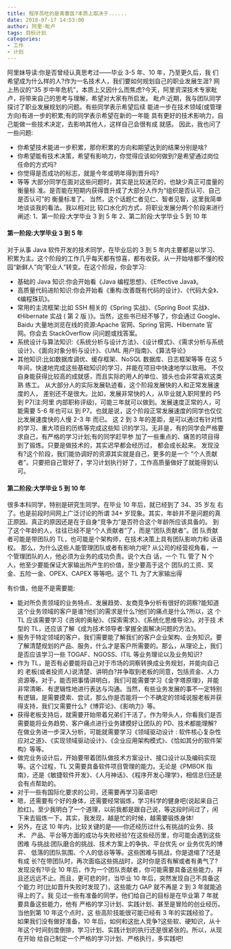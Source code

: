 ```yaml
---
title: 程序员吃的是青春饭?本质上取决于......
date: 2018-07-17 14:53:00
author: 阿里-毗卢
tags: 目标计划
categories:
- 工作
- 计划
---
```


阿里妹导读:你是否曾经认真思考过——毕业 3-5 年、10 年，乃至更久后，我 们希望成为什么样的人?作为一名技术人，我们要如何规划自己的职业发展生涯? 网上热议的“35 岁中年危机”，本质上又因什么而焦虑?今天，阿里资深技术专家毗 卢，将带来自己的思考与理解，希望对大家有所启发。
毗卢:近期，我与团队同学探讨了职业发展规划的问题。有些同学表示希望后续 能进一步在技术领域(或管理方向)有进一步的积累;有的同学表示希望在新的一年能 具有更好的技术影响力，自己能做一些技术决定，去影响其他人，这样自己会很有成 就感。
  因此，我也问了一些问题:
* 你希望技术能进一步积累，那你积累的方向和期望达到的结果分别是啥?
* 你希望能有技术决策，希望有影响力，你觉得应该如何做到?是希望通过岗位任命的方式吗?
* 你觉得是否成功的标志，就是今年或明年得到晋升吗?
* 等等
大部分同学在面对这些问题时，其实是比较迷茫的，也缺少真正可度量的衡量标 准。是否能在短期内获得晋升成了大部分人作为“组织是否认可、自己是否认可”的 衡量标准了。
当然，这个话题仁者见仁、智者见智，这里我简单地谈谈我的看法。我以相对比 较口水化的方式，将职业发展分两个阶段来进行阐述:
1、第一阶段:大学毕业 3 到 5 年
2、第二阶段:大学毕业 5 到 10 年
 
#### 第一阶段:大学毕业 3 到 5 年
对于从事 Java 软件开发的技术同学，在毕业后的 3 到 5 年内主要都是以学习、 积累为主。这个阶段的工作几乎每天都有惊喜，都有收获。从一开始啥都不懂的校园“新鲜人”向“职业人”转变。在这个阶段，你会学习:
* 基础的 Java 知识:你会开始看《Java 编程思想》、《Effective Java》。
* 高质量代码进阶知识:你会开始看《重构:改善既有代码的设计》、《代码大全》、《编程珠玑》。
* 常用的主流框架:比如 SSH 相关的《Spring 实战》、《Spring Boot 实战》、《Hibernate 实战 ( 第 2 版 )》。当然，这些书已经不够了，你会通过 Google、 Baidu 大量地浏览在线的资源:Apache 官网、Spring 官网、Hibernate 官 网。你会去 StackOverflow 问问题或找答案。
* 系统设计与算法知识:《系统分析与设计方法》、《设计模式》、《需求分析与系统 设计》、《面向对象分析与设计》、《UML 用户指南》、《算法导论》
* 其他知识:比如数据库调优、缓存框架、NoSQL 数据库、日志框架等等
在这 5 年间，快速地完成这些基础知识的学习，并能在项目中快速地学以致用。 不仅自身能获得比较高的成就感，而且实际的用人的单位、猎头也会非常喜欢这类熟 练工。
从大部分人的实际发展轨迹看，这个阶段发展快的人和正常发展速度的人， 差别还不是很大。比如，发展非常快的人，从毕业就入职阿里的 P5 到 P7(注:阿里 内部职称评级)，可能三年就可以做到。发展速度正常的人，可能需要 5-6 年也可以 到 P7。也就是说，这个阶段正常发展速度的同学也仅仅比发展速度快的人慢 2-3 年 而已。
这 2 到 3 年的差距，是可以通过有针对性的学习、重大项目的历练等完成这些知 识的学习。无非是，有的同学会严格要求自己，有严格的学习计划;有的同学赶早参 加了一些重点的、痛苦的项目得到了锻炼。只要是做技术的，其实迟早都会经历过， 都会成长起来。
发现没有?这个阶段，我们能协调好的资源其实就是自己，更多的是一个 “个人贡献者”。只要把自己管好了，学习计划执行好了，工作高质量做好了就能得到认可。
#### 第二阶段:大学毕业 5 到 10 年
很多本科同学，特别是研究生同学。在毕业 10 年后，就已经到了 34、35 岁左 右了。也是前段时间网上广泛讨论的所谓 34+ 岁现象。其实，年龄并不是问题的真 正原因。真正的原因还是在于自身“竞争力”是否符合这个年龄所应该具备的。
到了这个年龄的人，往往已经不是“个人贡献者”了，而是“团队贡献者”。团 队贡献者可能是带团队的 TL，也可能是个架构师，在技术决策上具有团队影响力和 话语权。
那么，为什么这些人能管理团队或者有影响力呢?
从公司的经营视角看，一个管理团队的人，他必须为业务的成功负责。说个大白 话，一个 TL 管了 N 个人，他至少要能保证大家输出所产生的价值，至少要高于这个 团队的工资、奖金、五险一金、OPEX、CAPEX 等等吧。这个 TL 为了大家输出得
 
有价值，他是不是需要能:
* 能对所负责领域的业务特点、发展趋势、友商竞争分析有很好的洞察?能知道 这个业务领域的客户是谁?他们的需求是什么?他们的痛点是什么?所以，这 个 TL 应该需要学习《咨询的奥秘》、《探索需求》、《系统化思维导论》。对于技 术型的 TL，还应该了解《成为技术领导者:掌握全面解决问题的方法》。
* 服务于特定领域的客户，我们需要能了解我们的客户企业架构、业务知识。要 了解清楚规划的产品、服务，什么才是客户所需要的。那么，从理论上，我们 是否应该学习一些 TOGAF、NGOSS、ITIL 等业务理论以及业务知识?
* 作为 TL，是否有必要能将自己对于市场的洞察转换成业务规划，并能向自己的 老板(或者投资人)说清楚、讲明白?并争取到老板的同意，包括资金、人力 资源等。对于，能否把事情讲明白，我们可能需要学习《金字塔原理》，并能 非常清晰、有逻辑性地进行表达与沟通。当然，有些业务发展的事不一定特别 有逻辑，是需要摸索、尝试，那么你是否能将一个不确定的领域说服老板并获 得支持，我们又需要什么?《博弈论》、《影响力》等。
* 获得老板支持后，就需要开始带着兄弟们干活了。作为带头人，你看我们是否 需要能将业务趋势、客户痛点进行业务建模好让团队的 PD、技术都能理解? 在做业务进一步深入分析，可能就需要学习《领域驱动设计 : 软件核心复杂性 应对之道》、《实现领域驱动设计》、《企业应用架构模式》、《恰如其分的软件架 构》等等。
* 做完业务设计后，开始要带着团队做技术方案设计、接口设计以及编码实现 等。这个过程，TL 又需要具备软件项目管理的能力。无论是《PMBOK 指 南》，还是《敏捷软件开发》、《人月神话》、《程序开发心理学》，相信总归还是 会有点帮助的。
* 对于一些有国际化要求的公司，还需要再学习英语吧!
* 嗯，还需要有个好的身体，还需要经常锻炼，学习科学的健身吧(说起来自己脸红)。至少我明白了一个道理，以前我都是跟自己说，等这段时间过了，闲 下来去锻炼一下。其实，我发现，越是忙的时候，越需要锻炼身体!
* 另外，在这 10 年内，比较关键的是——你还经历过什么有挑战的业务、技术、 产品、平台等方面的成功与失败经验?在这些经历里，你可能会遇到这些困难 与挑战:团队磨合的挑战、技术方案上的争执、平台优先 or 业务优先的博弈、 低落的团队氛围、个人的低谷等等。这些困难与挑战，你是退缩了?还是有成 长?在带团队时，再次面临这些挑战时，这时你是否有解或者有勇气了?
发现没有?毕业 10 年后，作为一个团队贡献者，你可能需要具备这些能力，并 且还远远不止。而且，更可悲的时，当毕业 10 年后，突然发现自己不具备这个能力 时(比如晋升失败时发现了)，这些能力 GAP 就不再是 2 到 3 年就能追得上的了。我 见过一些有准备的同学，他们给自己的目标是在毕业第 7 年就要具备这些能力，他有 严格的学习计划、实践计划、甚至是冒险的创业经历。当他到第 10 年这个点时，这 些高阶技能很可能已经有 3 年的实践经验了。
如果我们没有做好准备，10 年后，如何和这批人竞争?这些软、硬知识，从十 年这个时间刻度倒排，学习计划、实践计划的执行还是很紧张的。所以，从现在开始 给自己制定一个严格的学习计划、严格执行，多实践吧!